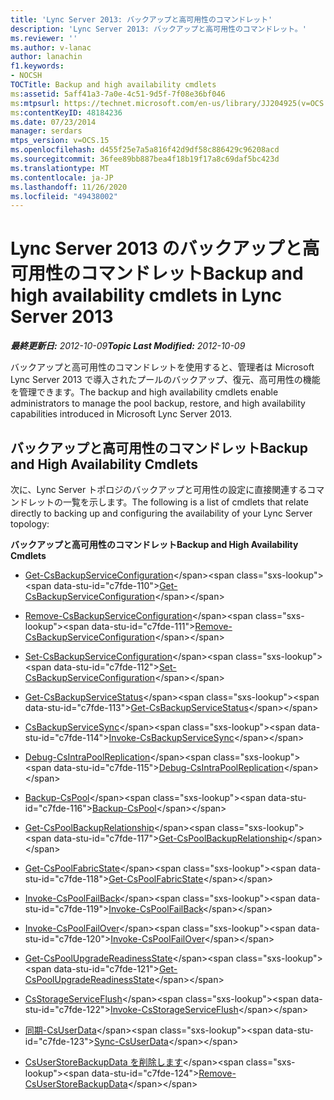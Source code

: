 ```yaml
---
title: 'Lync Server 2013: バックアップと高可用性のコマンドレット'
description: 'Lync Server 2013: バックアップと高可用性のコマンドレット。'
ms.reviewer: ''
ms.author: v-lanac
author: lanachin
f1.keywords:
- NOCSH
TOCTitle: Backup and high availability cmdlets
ms:assetid: 5aff41a3-7a0e-4c51-9d5f-7f08e36bf046
ms:mtpsurl: https://technet.microsoft.com/en-us/library/JJ204925(v=OCS.15)
ms:contentKeyID: 48184236
ms.date: 07/23/2014
manager: serdars
mtps_version: v=OCS.15
ms.openlocfilehash: d455f25e7a5a816f42d9df58c886429c96208acd
ms.sourcegitcommit: 36fee89bb887bea4f18b19f17a8c69daf5bc423d
ms.translationtype: MT
ms.contentlocale: ja-JP
ms.lasthandoff: 11/26/2020
ms.locfileid: "49438002"
---
```

# <a name="backup-and-high-availability-cmdlets-in-lync-server-2013"></a><span data-ttu-id="c7fde-103">Lync Server 2013 のバックアップと高可用性のコマンドレット</span><span class="sxs-lookup"><span data-stu-id="c7fde-103">Backup and high availability cmdlets in Lync Server 2013</span></span>

<div data-xmlns="http://www.w3.org/1999/xhtml">

<div class="topic" data-xmlns="http://www.w3.org/1999/xhtml" data-msxsl="urn:schemas-microsoft-com:xslt" data-cs="https://msdn.microsoft.com/">

<div data-asp="https://msdn2.microsoft.com/asp">



</div>

<div id="mainSection">

<div id="mainBody"><span data-ttu-id="c7fde-104">

<span> </span></span><span class="sxs-lookup"><span data-stu-id="c7fde-104">

<span> </span></span></span>

<span data-ttu-id="c7fde-105">_**最終更新日:** 2012-10-09_</span><span class="sxs-lookup"><span data-stu-id="c7fde-105">_**Topic Last Modified:** 2012-10-09_</span></span>

<span data-ttu-id="c7fde-106">バックアップと高可用性のコマンドレットを使用すると、管理者は Microsoft Lync Server 2013 で導入されたプールのバックアップ、復元、高可用性の機能を管理できます。</span><span class="sxs-lookup"><span data-stu-id="c7fde-106">The backup and high availability cmdlets enable administrators to manage the pool backup, restore, and high availability capabilities introduced in Microsoft Lync Server 2013.</span></span>

<div>

## <a name="backup-and-high-availability-cmdlets"></a><span data-ttu-id="c7fde-107">バックアップと高可用性のコマンドレット</span><span class="sxs-lookup"><span data-stu-id="c7fde-107">Backup and High Availability Cmdlets</span></span>

<span data-ttu-id="c7fde-108">次に、Lync Server トポロジのバックアップと可用性の設定に直接関連するコマンドレットの一覧を示します。</span><span class="sxs-lookup"><span data-stu-id="c7fde-108">The following is a list of cmdlets that relate directly to backing up and configuring the availability of your Lync Server topology:</span></span>

<span data-ttu-id="c7fde-109">**バックアップと高可用性のコマンドレット**</span><span class="sxs-lookup"><span data-stu-id="c7fde-109">**Backup and High Availability Cmdlets**</span></span>

  - <span data-ttu-id="c7fde-110">[Get-CsBackupServiceConfiguration](https://technet.microsoft.com/library/JJ205087(v=OCS.15))</span><span class="sxs-lookup"><span data-stu-id="c7fde-110">[Get-CsBackupServiceConfiguration](https://technet.microsoft.com/library/JJ205087(v=OCS.15))</span></span>

  - <span data-ttu-id="c7fde-111">[Remove-CsBackupServiceConfiguration](https://technet.microsoft.com/library/JJ204903(v=OCS.15))</span><span class="sxs-lookup"><span data-stu-id="c7fde-111">[Remove-CsBackupServiceConfiguration](https://technet.microsoft.com/library/JJ204903(v=OCS.15))</span></span>

  - <span data-ttu-id="c7fde-112">[Set-CsBackupServiceConfiguration](https://technet.microsoft.com/library/JJ205006(v=OCS.15))</span><span class="sxs-lookup"><span data-stu-id="c7fde-112">[Set-CsBackupServiceConfiguration](https://technet.microsoft.com/library/JJ205006(v=OCS.15))</span></span>

<!-- end list -->

  - <span data-ttu-id="c7fde-113">[Get-CsBackupServiceStatus](https://technet.microsoft.com/library/JJ205032(v=OCS.15))</span><span class="sxs-lookup"><span data-stu-id="c7fde-113">[Get-CsBackupServiceStatus](https://technet.microsoft.com/library/JJ205032(v=OCS.15))</span></span>

<!-- end list -->

  - <span data-ttu-id="c7fde-114">[CsBackupServiceSync](https://technet.microsoft.com/library/JJ205374(v=OCS.15))</span><span class="sxs-lookup"><span data-stu-id="c7fde-114">[Invoke-CsBackupServiceSync](https://technet.microsoft.com/library/JJ205374(v=OCS.15))</span></span>

<!-- end list -->

  - <span data-ttu-id="c7fde-115">[Debug-CsIntraPoolReplication](https://technet.microsoft.com/library/JJ205103(v=OCS.15))</span><span class="sxs-lookup"><span data-stu-id="c7fde-115">[Debug-CsIntraPoolReplication](https://technet.microsoft.com/library/JJ205103(v=OCS.15))</span></span>

<!-- end list -->

  - <span data-ttu-id="c7fde-116">[Backup-CsPool](https://technet.microsoft.com/library/JJ204955(v=OCS.15))</span><span class="sxs-lookup"><span data-stu-id="c7fde-116">[Backup-CsPool](https://technet.microsoft.com/library/JJ204955(v=OCS.15))</span></span>

<!-- end list -->

  - <span data-ttu-id="c7fde-117">[Get-CsPoolBackupRelationship](https://technet.microsoft.com/library/JJ204745(v=OCS.15))</span><span class="sxs-lookup"><span data-stu-id="c7fde-117">[Get-CsPoolBackupRelationship](https://technet.microsoft.com/library/JJ204745(v=OCS.15))</span></span>

<!-- end list -->

  - <span data-ttu-id="c7fde-118">[Get-CsPoolFabricState](https://technet.microsoft.com/library/JJ619188(v=OCS.15))</span><span class="sxs-lookup"><span data-stu-id="c7fde-118">[Get-CsPoolFabricState](https://technet.microsoft.com/library/JJ619188(v=OCS.15))</span></span>

<!-- end list -->

  - <span data-ttu-id="c7fde-119">[Invoke-CsPoolFailBack](https://technet.microsoft.com/library/JJ204873(v=OCS.15))</span><span class="sxs-lookup"><span data-stu-id="c7fde-119">[Invoke-CsPoolFailBack](https://technet.microsoft.com/library/JJ204873(v=OCS.15))</span></span>

<!-- end list -->

  - <span data-ttu-id="c7fde-120">[Invoke-CsPoolFailOver](https://technet.microsoft.com/library/JJ205189(v=OCS.15))</span><span class="sxs-lookup"><span data-stu-id="c7fde-120">[Invoke-CsPoolFailOver](https://technet.microsoft.com/library/JJ205189(v=OCS.15))</span></span>

<!-- end list -->

  - <span data-ttu-id="c7fde-121">[Get-CsPoolUpgradeReadinessState](https://technet.microsoft.com/library/JJ204689(v=OCS.15))</span><span class="sxs-lookup"><span data-stu-id="c7fde-121">[Get-CsPoolUpgradeReadinessState](https://technet.microsoft.com/library/JJ204689(v=OCS.15))</span></span>

<!-- end list -->

  - <span data-ttu-id="c7fde-122">[CsStorageServiceFlush](https://technet.microsoft.com/library/JJ619175(v=OCS.15))</span><span class="sxs-lookup"><span data-stu-id="c7fde-122">[Invoke-CsStorageServiceFlush](https://technet.microsoft.com/library/JJ619175(v=OCS.15))</span></span>

<!-- end list -->

  - <span data-ttu-id="c7fde-123">[同期-CsUserData](https://technet.microsoft.com/library/JJ205242(v=OCS.15))</span><span class="sxs-lookup"><span data-stu-id="c7fde-123">[Sync-CsUserData](https://technet.microsoft.com/library/JJ205242(v=OCS.15))</span></span>

<!-- end list -->

  - <span data-ttu-id="c7fde-124">[CsUserStoreBackupData を削除します](https://technet.microsoft.com/library/JJ205003(v=OCS.15))</span><span class="sxs-lookup"><span data-stu-id="c7fde-124">[Remove-CsUserStoreBackupData](https://technet.microsoft.com/library/JJ205003(v=OCS.15))</span></span>

<span data-ttu-id="c7fde-125"></div>

</div>

<span> </span>

</div>

</div>

</span><span class="sxs-lookup"><span data-stu-id="c7fde-125"></div>

</div>

<span> </span>

</div>

</div>

</span></span></div>

